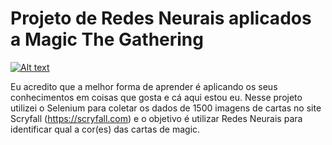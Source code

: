 # Projeto de Redes Neurais aplicados a Magic The Gathering

[![Alt text]([https://assets.digitalocean.com/articles/alligator/boo.svg](https://www.hipstersofthecoast.com/wp-content/uploads/2020/08/teferi-time-raveler-banned-in-brawl.jpg) "a title")](https://www.hipstersofthecoast.com/wp-content/uploads/2020/08/teferi-time-raveler-banned-in-brawl.jpg)

Eu acredito que a melhor forma de aprender é aplicando os seus conhecimentos em coisas que gosta e cá aqui estou eu. Nesse projeto utilizei o Selenium para coletar os dados de 1500 imagens de cartas no site Scryfall (https://scryfall.com) e o objetivo é utilizar Redes Neurais para identificar qual a cor(es) das cartas de magic.
